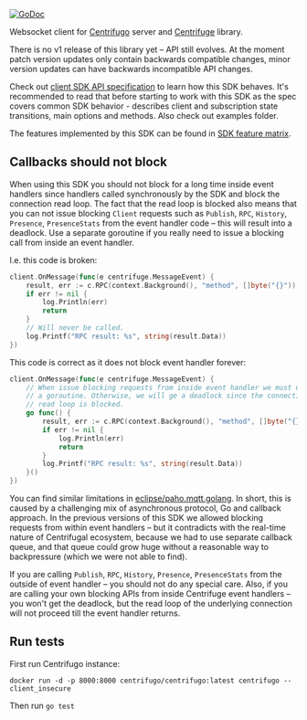[![GoDoc](https://pkg.go.dev/badge/centrifugal/centrifuge-go)](https://pkg.go.dev/github.com/centrifugal/centrifuge-go)

Websocket client for [Centrifugo](https://github.com/centrifugal/centrifugo) server and [Centrifuge](https://github.com/centrifugal/centrifuge) library.

There is no v1 release of this library yet – API still evolves. At the moment patch version updates only contain backwards compatible changes, minor version updates can have backwards incompatible API changes.

Check out [client SDK API specification](https://centrifugal.dev/docs/transports/client_api) to learn how this SDK behaves. It's recommended to read that before starting to work with this SDK as the spec covers common SDK behavior - describes client and subscription state transitions, main options and methods. Also check out examples folder.

The features implemented by this SDK can be found in [SDK feature matrix](https://centrifugal.dev/docs/transports/client_sdk#sdk-feature-matrix).

## Callbacks should not block

When using this SDK you should not block for a long time inside event handlers since handlers called synchronously by the SDK and block the connection read loop. The fact that the read loop is blocked also means that you can not issue blocking `Client` requests such as `Publish`, `RPC`, `History`, `Presence`, `PresenceStats` from the event handler code – this will result into a deadlock. Use a separate goroutine if you really need to issue a blocking call from inside an event handler.

I.e. this code is broken:

```go
client.OnMessage(func(e centrifuge.MessageEvent) {
    result, err := c.RPC(context.Background(), "method", []byte("{}"))
    if err != nil {
        log.Println(err)
        return
    }
    // Will never be called.
    log.Printf("RPC result: %s", string(result.Data))
})
```

This code is correct as it does not block event handler forever:

```go
client.OnMessage(func(e centrifuge.MessageEvent) {
    // When issue blocking requests from inside event handler we must use
    // a goroutine. Otherwise, we will ge a deadlock since the connection
    // read loop is blocked.
    go func() {
        result, err := c.RPC(context.Background(), "method", []byte("{}"))
        if err != nil {
            log.Println(err)
            return
        }
        log.Printf("RPC result: %s", string(result.Data))
    }()
})
```

You can find similar limitations in [eclipse/paho.mqtt.golang](https://github.com/eclipse/paho.mqtt.golang#common-problems). In short, this is caused by a challenging mix of asynchronous protocol, Go and callback approach. In the previous versions of this SDK we allowed blocking requests from within event handlers – but it contradicts with the real-time nature of Centrifugal ecosystem, because we had to use separate  callback queue, and that queue could grow huge without a reasonable way to backpressure (which we were not able to find).

If you are calling `Publish`, `RPC`, `History`, `Presence`, `PresenceStats` from the outside of event handler – you should not do any special care. Also, if you are calling your own blocking APIs from inside Centrifuge event handlers – you won't get the deadlock, but the read loop of the underlying connection will not proceed till the event handler returns.

## Run tests

First run Centrifugo instance:

```
docker run -d -p 8000:8000 centrifugo/centrifugo:latest centrifugo --client_insecure
```

Then run `go test`
